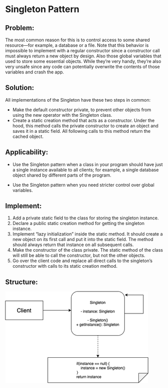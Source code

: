 # Singleton Pattern

## Problem:
The most common reason for this is to control access to some shared resource—for example, a database or a file. Note that this behavior is impossible to implement with a regular constructor since a constructor call must always return a new object by design. Also those global variables that used to store some essential objects. While they’re very handy, they’re also very unsafe since any code can potentially overwrite the contents of those variables and crash the app.

## Solution:
All implementations of the Singleton have these two steps in common:
* Make the default constructor private, to prevent other objects from using the new operator with the Singleton class.
* Create a static creation method that acts as a constructor. Under the hood, this method calls the private constructor to create an object and saves it in a static field. All following calls to this method return the cached object.

## Applicability:
* Use the Singleton pattern when a class in your program should have just a single instance available to all clients; for example, a single database object shared by different parts of the program.

* Use the Singleton pattern when you need stricter control over global variables.

## Implement:
1. Add a private static field to the class for storing the singleton instance.
2. Declare a public static creation method for getting the singleton instance.
3. Implement “lazy initialization” inside the static method. It should create a new object on its first call and put it into the static field. The method should always return that instance on all subsequent calls.
4. Make the constructor of the class private. The static method of the class will still be able to call the constructor, but not the other objects.
5. Go over the client code and replace all direct calls to the singleton’s constructor with calls to its static creation method.

## Structure:
![](./Singleton.drawio.png)